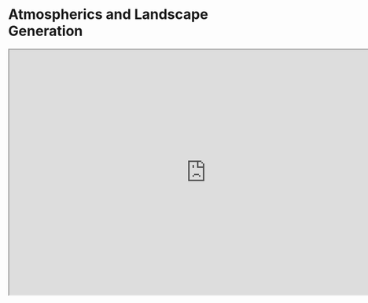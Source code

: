 # Atmospherics and Landscape Generation

<p><iframe title="YouTube video player" src="https://www.youtube.com/embed/ZOiGN7uTKcw?si=m4Q2i_3IOY0h4wvm" width="800" height="500" allowfullscreen="allowfullscreen" allow="accelerometer; autoplay; clipboard-write; encrypted-media; gyroscope; picture-in-picture; web-share"></iframe></p>
